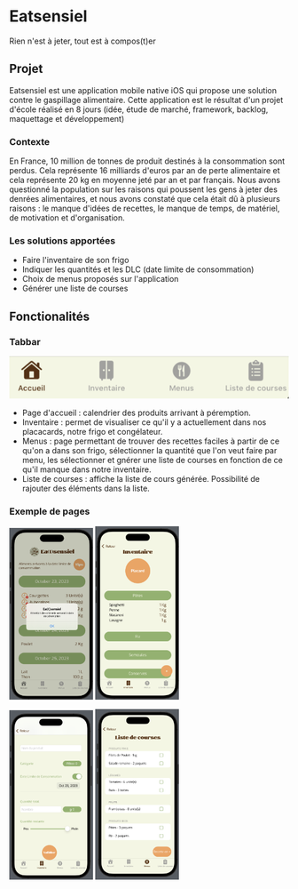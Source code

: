 # Eatsensiel

Rien n'est à jeter, tout est à compos(t)er

## Projet

Eatsensiel est une application mobile native iOS qui propose une solution contre le gaspillage alimentaire.
Cette application est le résultat d'un projet d'école réalisé en 8 jours (idée, étude de marché, framework, backlog, maquettage et développement)

### Contexte

En France, 10 million de tonnes de produit destinés à la consommation sont perdus.  Cela représente 16 milliards d'euros par an de perte alimentaire et cela représente 20 kg en moyenne jeté par an et par français. 
Nous avons questionné la population sur les raisons qui poussent les gens à jeter des denrées alimentaires, et nous avons constaté que cela était dû à plusieurs raisons : le manque d'idées de recettes, le manque de temps, de matériel, de motivation et d'organisation.

### Les solutions apportées

- Faire l'inventaire de son frigo
- Indiquer les quantités et les DLC (date limite de consommation)
- Choix de menus proposés sur l'application
- Générer une liste de courses

## Fonctionalités

### Tabbar

![tabbar](tabbar.png)

- Page d'accueil : calendrier des produits arrivant à péremption.
- Inventaire : permet de visualiser ce qu'il y a actuellement dans nos placacards, notre frigo et congélateur.
- Menus : page permettant de trouver des recettes faciles à partir de ce qu'on a dans son frigo, sélectionner la quantité que l'on veut faire par menu, les sélectionner et gnérer une liste de courses en fonction de ce qu'il manque dans notre inventaire.
- Liste de courses : affiche la liste de cours générée. Possibilité de rajouter des éléments dans la liste.

### Exemple de pages

<img src="Alerte_view.png" alt="alerte" width="30%"> <img src="Inventaire_placard_view.png" alt="DLC" width="30%"> 

<img src="DLC_view.png" alt="DLC" width="30%">  <img src="Liste_courses_view.png" alt="liste" width="30%">



 
